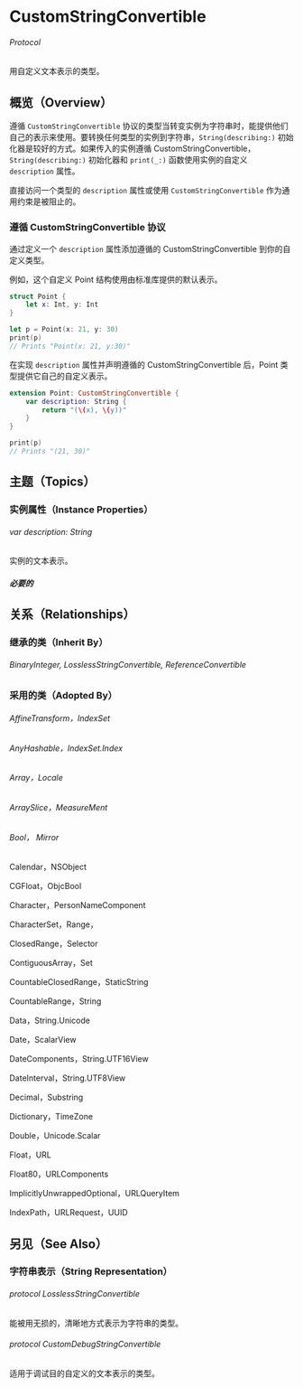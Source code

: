 # CustomStringConvertible

###### Protocol

用自定义文本表示的类型。

## 概览（Overview）

遵循 `CustomStringConvertible` 协议的类型当转变实例为字符串时，能提供他们自己的表示来使用。要转换任何类型的实例到字符串，`String(describing:)` 初始化器是较好的方式。如果传入的实例遵循 CustomStringConvertible，`String(describing:)` 初始化器和 `print(_:)` 函数使用实例的自定义 `description` 属性。

直接访问一个类型的 `description` 属性或使用 `CustomStringConvertible` 作为通用约束是被阻止的。 

### 遵循 CustomStringConvertible 协议

通过定义一个 `description` 属性添加遵循的 CustomStringConvertible 到你的自定义类型。

例如，这个自定义 Point 结构使用由标准库提供的默认表示。

```swift
struct Point {
    let x: Int, y: Int
}

let p = Point(x: 21, y: 30)
print(p)
// Prints "Point(x: 21, y:30)"
```

在实现 `description` 属性并声明遵循的 CustomStringConvertible 后，Point 类型提供它自己的自定义表示。

```swift
extension Point: CustomStringConvertible {
    var description: String {
        return "(\(x), \(y))"
    }
}

print(p)
// Prints "(21, 30)"
```



## 主题（Topics）

### 实例属性（Instance Properties）

###### var description: String

实例的文本表示。

##### 必要的

## 关系（Relationships）

### 继承的类（Inherit By）

###### BinaryInteger, LosslessStringConvertible, ReferenceConvertible

### 采用的类（Adopted By）

###### AffineTransform，IndexSet

###### AnyHashable，IndexSet.Index

###### Array，Locale

###### ArraySlice，MeasureMent

###### Bool， Mirror

Calendar，NSObject

CGFloat，ObjcBool

Character，PersonNameComponent

CharacterSet，Range，

ClosedRange，Selector

ContiguousArray，Set

CountableClosedRange，StaticString

CountableRange，String

Data，String.Unicode

Date，ScalarView

DateComponents，String.UTF16View

DateInterval，String.UTF8View

Decimal，Substring

Dictionary，TimeZone

Double，Unicode.Scalar

Float，URL

Float80，URLComponents

ImplicitlyUnwrappedOptional，URLQueryItem

IndexPath，URLRequest，UUID

## 另见（See Also）

### 字符串表示（String Representation）

###### protocol LosslessStringConvertible

能被用无损的，清晰地方式表示为字符串的类型。

###### protocol CustomDebugStringConvertible

适用于调试目的自定义的文本表示的类型。